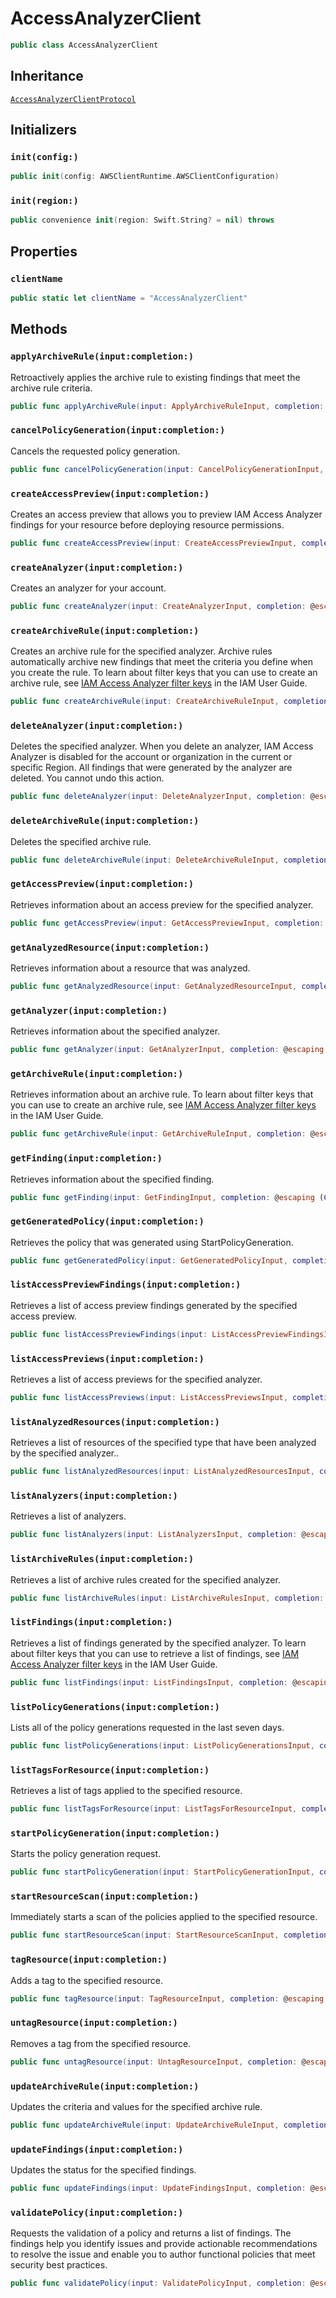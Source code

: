 # AccessAnalyzerClient

``` swift
public class AccessAnalyzerClient 
```

## Inheritance

[`AccessAnalyzerClientProtocol`](/aws-sdk-swift/reference/0.x/AWSAccessAnalyzer/AccessAnalyzerClientProtocol)

## Initializers

### `init(config:)`

``` swift
public init(config: AWSClientRuntime.AWSClientConfiguration) 
```

### `init(region:)`

``` swift
public convenience init(region: Swift.String? = nil) throws 
```

## Properties

### `clientName`

``` swift
public static let clientName = "AccessAnalyzerClient"
```

## Methods

### `applyArchiveRule(input:completion:)`

Retroactively applies the archive rule to existing findings that meet the archive rule criteria.

``` swift
public func applyArchiveRule(input: ApplyArchiveRuleInput, completion: @escaping (ClientRuntime.SdkResult<ApplyArchiveRuleOutputResponse, ApplyArchiveRuleOutputError>) -> Void)
```

### `cancelPolicyGeneration(input:completion:)`

Cancels the requested policy generation.

``` swift
public func cancelPolicyGeneration(input: CancelPolicyGenerationInput, completion: @escaping (ClientRuntime.SdkResult<CancelPolicyGenerationOutputResponse, CancelPolicyGenerationOutputError>) -> Void)
```

### `createAccessPreview(input:completion:)`

Creates an access preview that allows you to preview IAM Access Analyzer findings for your resource before deploying resource permissions.

``` swift
public func createAccessPreview(input: CreateAccessPreviewInput, completion: @escaping (ClientRuntime.SdkResult<CreateAccessPreviewOutputResponse, CreateAccessPreviewOutputError>) -> Void)
```

### `createAnalyzer(input:completion:)`

Creates an analyzer for your account.

``` swift
public func createAnalyzer(input: CreateAnalyzerInput, completion: @escaping (ClientRuntime.SdkResult<CreateAnalyzerOutputResponse, CreateAnalyzerOutputError>) -> Void)
```

### `createArchiveRule(input:completion:)`

Creates an archive rule for the specified analyzer. Archive rules automatically archive new findings that meet the criteria you define when you create the rule. To learn about filter keys that you can use to create an archive rule, see [IAM Access Analyzer filter keys](https://docs.aws.amazon.com/IAM/latest/UserGuide/access-analyzer-reference-filter-keys.html) in the IAM User Guide.

``` swift
public func createArchiveRule(input: CreateArchiveRuleInput, completion: @escaping (ClientRuntime.SdkResult<CreateArchiveRuleOutputResponse, CreateArchiveRuleOutputError>) -> Void)
```

### `deleteAnalyzer(input:completion:)`

Deletes the specified analyzer. When you delete an analyzer, IAM Access Analyzer is disabled for the account or organization in the current or specific Region. All findings that were generated by the analyzer are deleted. You cannot undo this action.

``` swift
public func deleteAnalyzer(input: DeleteAnalyzerInput, completion: @escaping (ClientRuntime.SdkResult<DeleteAnalyzerOutputResponse, DeleteAnalyzerOutputError>) -> Void)
```

### `deleteArchiveRule(input:completion:)`

Deletes the specified archive rule.

``` swift
public func deleteArchiveRule(input: DeleteArchiveRuleInput, completion: @escaping (ClientRuntime.SdkResult<DeleteArchiveRuleOutputResponse, DeleteArchiveRuleOutputError>) -> Void)
```

### `getAccessPreview(input:completion:)`

Retrieves information about an access preview for the specified analyzer.

``` swift
public func getAccessPreview(input: GetAccessPreviewInput, completion: @escaping (ClientRuntime.SdkResult<GetAccessPreviewOutputResponse, GetAccessPreviewOutputError>) -> Void)
```

### `getAnalyzedResource(input:completion:)`

Retrieves information about a resource that was analyzed.

``` swift
public func getAnalyzedResource(input: GetAnalyzedResourceInput, completion: @escaping (ClientRuntime.SdkResult<GetAnalyzedResourceOutputResponse, GetAnalyzedResourceOutputError>) -> Void)
```

### `getAnalyzer(input:completion:)`

Retrieves information about the specified analyzer.

``` swift
public func getAnalyzer(input: GetAnalyzerInput, completion: @escaping (ClientRuntime.SdkResult<GetAnalyzerOutputResponse, GetAnalyzerOutputError>) -> Void)
```

### `getArchiveRule(input:completion:)`

Retrieves information about an archive rule. To learn about filter keys that you can use to create an archive rule, see [IAM Access Analyzer filter keys](https://docs.aws.amazon.com/IAM/latest/UserGuide/access-analyzer-reference-filter-keys.html) in the IAM User Guide.

``` swift
public func getArchiveRule(input: GetArchiveRuleInput, completion: @escaping (ClientRuntime.SdkResult<GetArchiveRuleOutputResponse, GetArchiveRuleOutputError>) -> Void)
```

### `getFinding(input:completion:)`

Retrieves information about the specified finding.

``` swift
public func getFinding(input: GetFindingInput, completion: @escaping (ClientRuntime.SdkResult<GetFindingOutputResponse, GetFindingOutputError>) -> Void)
```

### `getGeneratedPolicy(input:completion:)`

Retrieves the policy that was generated using StartPolicyGeneration.

``` swift
public func getGeneratedPolicy(input: GetGeneratedPolicyInput, completion: @escaping (ClientRuntime.SdkResult<GetGeneratedPolicyOutputResponse, GetGeneratedPolicyOutputError>) -> Void)
```

### `listAccessPreviewFindings(input:completion:)`

Retrieves a list of access preview findings generated by the specified access preview.

``` swift
public func listAccessPreviewFindings(input: ListAccessPreviewFindingsInput, completion: @escaping (ClientRuntime.SdkResult<ListAccessPreviewFindingsOutputResponse, ListAccessPreviewFindingsOutputError>) -> Void)
```

### `listAccessPreviews(input:completion:)`

Retrieves a list of access previews for the specified analyzer.

``` swift
public func listAccessPreviews(input: ListAccessPreviewsInput, completion: @escaping (ClientRuntime.SdkResult<ListAccessPreviewsOutputResponse, ListAccessPreviewsOutputError>) -> Void)
```

### `listAnalyzedResources(input:completion:)`

Retrieves a list of resources of the specified type that have been analyzed by the specified analyzer..

``` swift
public func listAnalyzedResources(input: ListAnalyzedResourcesInput, completion: @escaping (ClientRuntime.SdkResult<ListAnalyzedResourcesOutputResponse, ListAnalyzedResourcesOutputError>) -> Void)
```

### `listAnalyzers(input:completion:)`

Retrieves a list of analyzers.

``` swift
public func listAnalyzers(input: ListAnalyzersInput, completion: @escaping (ClientRuntime.SdkResult<ListAnalyzersOutputResponse, ListAnalyzersOutputError>) -> Void)
```

### `listArchiveRules(input:completion:)`

Retrieves a list of archive rules created for the specified analyzer.

``` swift
public func listArchiveRules(input: ListArchiveRulesInput, completion: @escaping (ClientRuntime.SdkResult<ListArchiveRulesOutputResponse, ListArchiveRulesOutputError>) -> Void)
```

### `listFindings(input:completion:)`

Retrieves a list of findings generated by the specified analyzer. To learn about filter keys that you can use to retrieve a list of findings, see [IAM Access Analyzer filter keys](https://docs.aws.amazon.com/IAM/latest/UserGuide/access-analyzer-reference-filter-keys.html) in the IAM User Guide.

``` swift
public func listFindings(input: ListFindingsInput, completion: @escaping (ClientRuntime.SdkResult<ListFindingsOutputResponse, ListFindingsOutputError>) -> Void)
```

### `listPolicyGenerations(input:completion:)`

Lists all of the policy generations requested in the last seven days.

``` swift
public func listPolicyGenerations(input: ListPolicyGenerationsInput, completion: @escaping (ClientRuntime.SdkResult<ListPolicyGenerationsOutputResponse, ListPolicyGenerationsOutputError>) -> Void)
```

### `listTagsForResource(input:completion:)`

Retrieves a list of tags applied to the specified resource.

``` swift
public func listTagsForResource(input: ListTagsForResourceInput, completion: @escaping (ClientRuntime.SdkResult<ListTagsForResourceOutputResponse, ListTagsForResourceOutputError>) -> Void)
```

### `startPolicyGeneration(input:completion:)`

Starts the policy generation request.

``` swift
public func startPolicyGeneration(input: StartPolicyGenerationInput, completion: @escaping (ClientRuntime.SdkResult<StartPolicyGenerationOutputResponse, StartPolicyGenerationOutputError>) -> Void)
```

### `startResourceScan(input:completion:)`

Immediately starts a scan of the policies applied to the specified resource.

``` swift
public func startResourceScan(input: StartResourceScanInput, completion: @escaping (ClientRuntime.SdkResult<StartResourceScanOutputResponse, StartResourceScanOutputError>) -> Void)
```

### `tagResource(input:completion:)`

Adds a tag to the specified resource.

``` swift
public func tagResource(input: TagResourceInput, completion: @escaping (ClientRuntime.SdkResult<TagResourceOutputResponse, TagResourceOutputError>) -> Void)
```

### `untagResource(input:completion:)`

Removes a tag from the specified resource.

``` swift
public func untagResource(input: UntagResourceInput, completion: @escaping (ClientRuntime.SdkResult<UntagResourceOutputResponse, UntagResourceOutputError>) -> Void)
```

### `updateArchiveRule(input:completion:)`

Updates the criteria and values for the specified archive rule.

``` swift
public func updateArchiveRule(input: UpdateArchiveRuleInput, completion: @escaping (ClientRuntime.SdkResult<UpdateArchiveRuleOutputResponse, UpdateArchiveRuleOutputError>) -> Void)
```

### `updateFindings(input:completion:)`

Updates the status for the specified findings.

``` swift
public func updateFindings(input: UpdateFindingsInput, completion: @escaping (ClientRuntime.SdkResult<UpdateFindingsOutputResponse, UpdateFindingsOutputError>) -> Void)
```

### `validatePolicy(input:completion:)`

Requests the validation of a policy and returns a list of findings. The findings help you identify issues and provide actionable recommendations to resolve the issue and enable you to author functional policies that meet security best practices.

``` swift
public func validatePolicy(input: ValidatePolicyInput, completion: @escaping (ClientRuntime.SdkResult<ValidatePolicyOutputResponse, ValidatePolicyOutputError>) -> Void)
```
